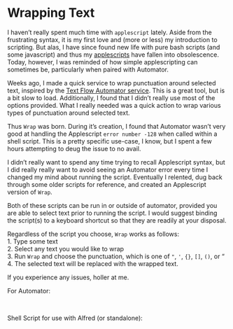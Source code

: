   
# Wrapping Text  
  
I haven’t really spent much time with `applescript` lately. Aside from the frustrating syntax, it is my first love and (more or less) my introduction to scripting. But alas, I have since found new life with pure bash scripts (and some javascript) and thus my [applescripts](https://github.com/unforswearing/applescript) have fallen into obsolescence. Today, however, I was reminded of how simple applescripting can sometimes be, particularly when paired with Automator.  
  
Weeks ago, I made a quick service to wrap punctuation around selected text, inspired by the [Text Flow Automator service](https://github.com/vmdanilov/TextFlow). This is a great tool, but is a bit slow to load. Additionally, I found that I didn’t really use most of the options provided. What I really needed was a quick action to wrap various types of punctuation around selected text.  
  
Thus `Wrap` was born. During it’s creation, I found that Automator wasn’t very good at handling the Applescript `error number -128` when called within a shell script. This is a pretty specific use-case, I know, but I spent a few hours attempting to deug the issue to no avail.  
  
I didn’t really want to spend any time trying to recall Applescript syntax, but I did really really want to avoid seeing an Automator error every time I changed my mind about running the script. Eventually I relented, dug back through some older scripts for reference, and created an Applescript version of `Wrap`.  
  
Both of these scripts can be run in or outside of automator, provided you are able to select text prior to running the script. I would suggest binding the script(s) to a keyboard shortcut so that they are readily at your disposal.  
  
Regardless of the script you choose, `Wrap` works as follows:    
1\. Type some text    
2\. Select any text you would like to wrap    
3\. Run `Wrap` and choose the punctuation, which is one of `"`, `'`, `{}`, `[]`, `()`, or “    
4\. The selected text will be replaced with the wrapped text.  
  
If you experience any issues, holler at me.  

For Automator:  

<script src="https://gist.github.com/unforswearing/43af571e92f8a081f4e5.js"></script>  


<br>

Shell Script for use with Alfred (or standalone):  

<script src="https://gist.github.com/unforswearing/42d67c1552aee194efb9.js"></script>